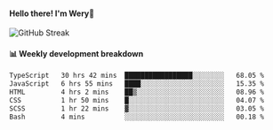 #### Hello there! I'm Wery👋


![GitHub Streak](https://github-readme-streak-stats.herokuapp.com/?user=weryzebra-yue&theme=swift&hide_border=false&include_all_commits=true)



#### 📊 Weekly development breakdown
<!--START_SECTION:waka-->

```txt
TypeScript   30 hrs 42 mins  █████████████████░░░░░░░░   68.05 %
JavaScript   6 hrs 55 mins   ████░░░░░░░░░░░░░░░░░░░░░   15.35 %
HTML         4 hrs 2 mins    ██▒░░░░░░░░░░░░░░░░░░░░░░   08.96 %
CSS          1 hr 50 mins    █░░░░░░░░░░░░░░░░░░░░░░░░   04.07 %
SCSS         1 hr 22 mins    ▓░░░░░░░░░░░░░░░░░░░░░░░░   03.05 %
Bash         4 mins          ░░░░░░░░░░░░░░░░░░░░░░░░░   00.18 %
```

<!--END_SECTION:waka-->
